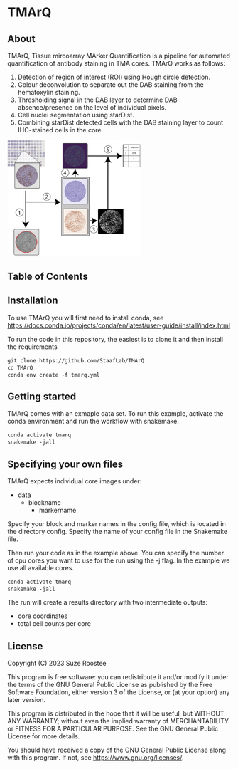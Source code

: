 # TMArQ

## About

TMArQ, Tissue mircoarray MArker Quantification is a pipeline for automated quantification of antibody staining in TMA cores.
TMArQ works as follows:

1) Detection of region of interest (ROI) using Hough circle detection.
2) Colour deconvolution to separate out the DAB staining from the hematoxylin staining.
3) Thresholding signal in the DAB layer to determine DAB absence/presence on the level of individual pixels.
4) Cell nuclei segmentation using starDist.
5) Combining starDist detected cells with the DAB staining layer to count IHC-stained cells in the core. 

 <img src='./tmarq_git.png' alt='TMArQ pipeline' width=60%>

## Table of Contents



## Installation

To use TMArQ you will first need to install conda, see https://docs.conda.io/projects/conda/en/latest/user-guide/install/index.html

To run the code in this repository, the easiest is to clone it and then install the requirements

```
git clone https://github.com/StaafLab/TMArQ
cd TMArQ
conda env create -f tmarq.yml
```

## Getting started

TMArQ comes with an exmaple data set. To run this example, activate the conda environment and run the workflow with snakemake. 

```
conda activate tmarq
snakemake -jall
```

## Specifying your own files

TMArQ expects individual core images under:
- data
  - blockname 
    - markername
 
 Specify your block and marker names in the config file, which is located in the directory config. 
 Specify the name of your config file in the Snakemake file. 

 Then run your code as in the example above. You can specify the number of cpu cores you want to use for the run using the -j flag. In the example we use all available cores. 

```
conda activate tmarq
snakemake -jall
```

 The run will create a results directory with two intermediate outputs: 
 - core coordinates
 - total cell counts per core

## License

Copyright (C) 2023 Suze Roostee

This program is free software: you can redistribute it and/or modify it under the terms of the GNU General Public License as published by the Free Software Foundation, either version 3 of the License, or (at your option) any later version.

This program is distributed in the hope that it will be useful, but WITHOUT ANY WARRANTY; without even the implied warranty of MERCHANTABILITY or FITNESS FOR A PARTICULAR PURPOSE. See the GNU General Public License for more details.

You should have received a copy of the GNU General Public License along with this program. If not, see https://www.gnu.org/licenses/.


